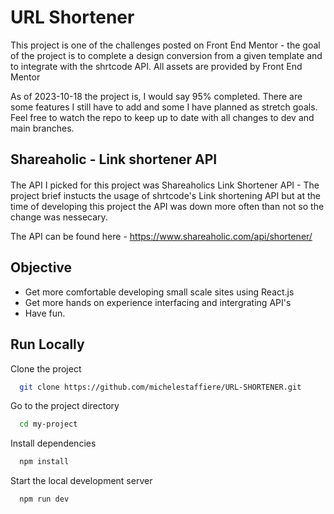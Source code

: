 # URL Shortener

This project is one of the challenges posted on Front End Mentor - the goal of the project is to complete a design conversion from a given template and to integrate with the shrtcode API. All assets are provided by Front End Mentor

As of 2023-10-18 the project is, I would say 95% completed. There are some features I still have to add and some I have planned as stretch goals. Feel free to watch the repo to keep up to date with all changes to dev and main branches.


## Shareaholic - Link shortener API
#### 
The API I picked for this project was Shareaholics Link Shortener API - The project brief instucts the usage of shrtcode's Link shortening API but at the time of developing this project the API was down more often than not so the change was nessecary. 

The API can be found here - https://www.shareaholic.com/api/shortener/

## Objective
- Get more comfortable developing small scale sites using React.js
- Get more hands on experience interfacing and intergrating API's 
- Have fun.


## Run Locally

Clone the project

```bash
  git clone https://github.com/michelestaffiere/URL-SHORTENER.git
```

Go to the project directory

```bash
  cd my-project
```

Install dependencies

```bash
  npm install
```

Start the local development server

```bash
  npm run dev 
```


